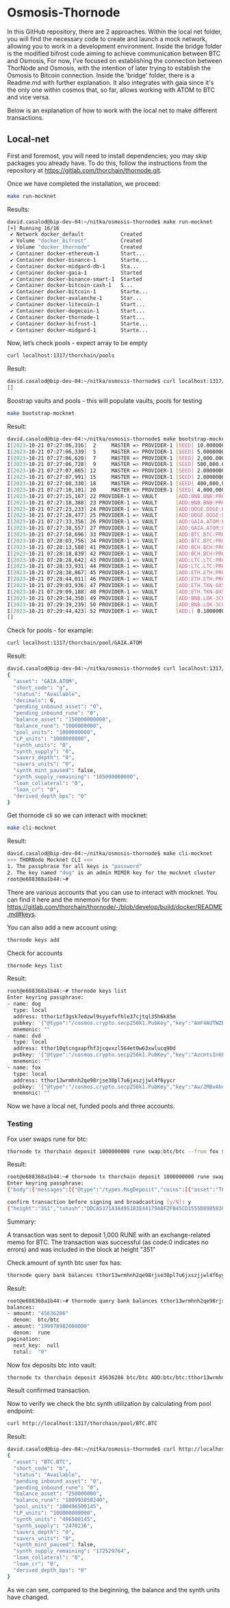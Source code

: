 # Osmosis-Thornode
In this GitHub repository, there are 2 approaches. Within the local net folder, you will find the necessary code to create and launch a mock network, allowing you to work in a development environment. Inside the bridge folder is the modified bifrost code aiming to achieve communication between BTC and Osmosis, For now, I've focused on establishing the connection between ThorNode and Osmosis, with the intention of later trying to establish the Osmosis to Bitcoin connection. Inside the 'bridge' folder, there is a Readme.md with further explanation.
It also integrates with gaia since it's the only one within cosmos that, so far, allows working with ATOM to BTC and vice versa.



Below is an explanation of how to work with the local net to make different transactions.

## Local-net

First and foremost, you will need to install dependencies; you may skip packages you already have. To do this, follow the instructions from the repository at https://gitlab.com/thorchain/thornode.git.

Once we have completed the installation, we proceed:
```sh
make run-mocknet
```
Results: 
```sh
david.casalod@bip-dev-04:~/nitka/osmosis-thornode$ make run-mocknet
[+] Running 16/16
 ✔ Network docker_default            Created                                0.2s 
 ✔ Volume "docker_bifrost"           Created                                0.0s 
 ✔ Volume "docker_thornode"          Created                                0.0s 
 ✔ Container docker-ethereum-1       Start...                               0.2s 
 ✔ Container docker-binance-1        Starte...                              0.2s 
 ✔ Container docker-midgard-db-1     Sta...                                 0.2s 
 ✔ Container docker-gaia-1           Started                                0.2s 
 ✔ Container docker-binance-smart-1  Started                                0.2s 
 ✔ Container docker-bitcoin-cash-1   S...                                   0.2s 
 ✔ Container docker-bitcoin-1        Starte...                              0.2s 
 ✔ Container docker-avalanche-1      Star...                                0.2s 
 ✔ Container docker-litecoin-1       Start...                               0.2s 
 ✔ Container docker-dogecoin-1       Start...                               0.2s 
 ✔ Container docker-thornode-1       Start...                               0.0s 
 ✔ Container docker-bifrost-1        Starte...                              0.0s 
 ✔ Container docker-midgard-1        Starte...                              0.0s 
```
Now, let’s check pools - expect array to be empty 
```sh
curl localhost:1317/thorchain/pools
```
Result:
```sh
david.casalod@bip-dev-04:~/nitka/osmosis-thornode$ curl localhost:1317/thorchain/pools
[]
```
Boostrap vaults and pools - this will populate vaults, pools for testing
```sh
make bootstrap-mocknet
```
Result:
```sh
david.casalod@bip-dev-04:~/nitka/osmosis-thornode$ make bootstrap-mocknet
I[2023-10-21 07:27:06,316]  2     MASTER => PROVIDER-1 [SEED] 10.00000000 BNB.BNB, 800.00000000 BNB.LOK-3C0
I[2023-10-21 07:27:06,339]  5     MASTER => PROVIDER-1 [SEED] 5.00000000 BTC.BTC
I[2023-10-21 07:27:06,620]  7     MASTER => PROVIDER-1 [SEED] 2,000.00000000 DOGE.DOGE
I[2023-10-21 07:27:06,728]  9     MASTER => PROVIDER-1 [SEED] 500,000.00000000 GAIA.ATOM
I[2023-10-21 07:27:07,865] 12     MASTER => PROVIDER-1 [SEED] 2.00000000 BCH.BCH
I[2023-10-21 07:27:07,991] 15     MASTER => PROVIDER-1 [SEED] 2.00000000 LTC.LTC
I[2023-10-21 07:27:08,330] 18     MASTER => PROVIDER-1 [SEED] 400,000,000,000.00000000 ETH.ETH
I[2023-10-21 07:27:10,101] 20     MASTER => PROVIDER-1 [SEED] 4,000,000,000,000.00000000 ETH.TKN-0X52C84043CD9C865236F11D9FC9F56AA003C1F922
I[2023-10-21 07:27:15,167] 22 PROVIDER-1 => VAULT      [ADD:BNB.BNB:PROVIDER-1] 1,000.00000000 THOR.RUNE
I[2023-10-21 07:27:18,388] 23 PROVIDER-1 => VAULT      [ADD:BNB.BNB:PROVIDER-1] 2.50000000 BNB.BNB
I[2023-10-21 07:27:23,233] 24 PROVIDER-1 => VAULT      [ADD:DOGE.DOGE:PROVIDER-1] 10.00000000 THOR.RUNE
I[2023-10-21 07:27:28,477] 25 PROVIDER-1 => VAULT      [ADD:DOGE.DOGE:PROVIDER-1] 1,500.00000000 DOGE.DOGE
I[2023-10-21 07:27:33,356] 26 PROVIDER-1 => VAULT      [ADD:GAIA.ATOM:PROVIDER-1] 10.00000000 THOR.RUNE
I[2023-10-21 07:27:38,557] 27 PROVIDER-1 => VAULT      [ADD:GAIA.ATOM:PROVIDER-1] 1,500.00000000 GAIA.ATOM
I[2023-10-21 07:27:58,696] 33 PROVIDER-1 => VAULT      [ADD:BTC.BTC:PROVIDER-1] 1,000.00000000 THOR.RUNE
I[2023-10-21 07:28:03,756] 34 PROVIDER-1 => VAULT      [ADD:BTC.BTC:PROVIDER-1] 2.50000000 BTC.BTC
I[2023-10-21 07:28:13,588] 41 PROVIDER-1 => VAULT      [ADD:BCH.BCH:PROVIDER-1] 500.00000000 THOR.RUNE
I[2023-10-21 07:28:18,839] 42 PROVIDER-1 => VAULT      [ADD:BCH.BCH:PROVIDER-1] 1.50000000 BCH.BCH
I[2023-10-21 07:28:28,642] 43 PROVIDER-1 => VAULT      [ADD:LTC.LTC:PROVIDER-1] 500.00000000 THOR.RUNE
I[2023-10-21 07:28:33,931] 44 PROVIDER-1 => VAULT      [ADD:LTC.LTC:PROVIDER-1] 1.50000000 LTC.LTC
I[2023-10-21 07:28:38,867] 45 PROVIDER-1 => VAULT      [ADD:ETH.ETH:PROVIDER-1] 500.00000000 THOR.RUNE
I[2023-10-21 07:28:44,011] 46 PROVIDER-1 => VAULT      [ADD:ETH.ETH:PROVIDER-1] 4,000,000,000.00000000 ETH.ETH
I[2023-10-21 07:29:03,936] 47 PROVIDER-1 => VAULT      [ADD:ETH.TKN-0X52C84043CD9C865236F11D9FC9F56AA003C1F922:PROVIDER-1] 500.00000000 THOR.RUNE
I[2023-10-21 07:29:09,188] 48 PROVIDER-1 => VAULT      [ADD:ETH.TKN-0X52C84043CD9C865236F11D9FC9F56AA003C1F922:PROVIDER-1] 40,000,000,000.00000000 ETH.TKN-0X52C84043CD9C865236F11D9FC9F56AA003C1F922
I[2023-10-21 07:29:34,350] 49 PROVIDER-1 => VAULT      [ADD:BNB.LOK-3C0:PROVIDER-1] 400.00000000 BNB.LOK-3C0
I[2023-10-21 07:29:39,239] 50 PROVIDER-1 => VAULT      [ADD:BNB.LOK-3C0:PROVIDER-1] 500.00000000 THOR.RUNE
I[2023-10-21 07:29:44,423] 52 PROVIDER-1 => VAULT      [ADD:] 0.10000000 BNB.BNB
[]
```

Check for pools - for example: 
```sh
curl localhost:1317/thorchain/pool/GAIA.ATOM
```
Result:
```sh
david.casalod@bip-dev-04:~/nitka/osmosis-thornode$ curl localhost:1317/thorchain/pool/GAIA.ATOM
{
  "asset": "GAIA.ATOM",
  "short_code": "g",
  "status": "Available",
  "decimals": 6,
  "pending_inbound_asset": "0",
  "pending_inbound_rune": "0",
  "balance_asset": "150000000000",
  "balance_rune": "1000000000",
  "pool_units": "1000000000",
  "LP_units": "1000000000",
  "synth_units": "0",
  "synth_supply": "0",
  "savers_depth": "0",
  "savers_units": "0",
  "synth_mint_paused": false,
  "synth_supply_remaining": "105000000000",
  "loan_collateral": "0",
  "loan_cr": "0",
  "derived_depth_bps": "0"
}
```

Get thornode cli so we can interact with mocknet:
```sh
make cli-mocknet
```
Result:
```sh
david.casalod@bip-dev-04:~/nitka/osmosis-thornode$ make cli-mocknet
>>> THORNode Mocknet CLI <<<
1. The passphrase for all keys is "password"
2. The key named "dog" is an admin MIMIR key for the mocknet cluster
root@e688368a1b44:~# 
```
There are various accounts that you can use to interact with mocknet.
You can find it here and the mnemoni for them: https://gitlab.com/thorchain/thornode/-/blob/develop/build/docker/README.md#keys.

You can also add a new account using: 
```sh
thornode keys add 
```
Check for accounts 
```sh
thornode keys list
```
Result:
```sh
root@e688368a1b44:~# thornode keys list
Enter keyring passphrase:
- name: dog
  type: local
  address: tthor1zf3gsk7edzwl9syyefvfhle37cjtql35h6k85m
  pubkey: '{"@type":"/cosmos.crypto.secp256k1.PubKey","key":"AmF4AUTWZEUSBtgqiR5n2Lgic/Yrr1mWupMo5TAubNRO"}'
  mnemonic: ""
- name: dvd
  type: local
  address: tthor10qtcngxapfhf3jcqvxzl564et0w63xwlucq90d
  pubkey: '{"@type":"/cosmos.crypto.secp256k1.PubKey","key":"AzcmtsInkEuu6T2ZLgJAUxjAzfX9iDrgN1SaljIZbtBJ"}'
  mnemonic: ""
- name: fox
  type: local
  address: tthor13wrmhnh2qe98rjse30pl7u6jxszjjwl4f6yycr
  pubkey: '{"@type":"/cosmos.crypto.secp256k1.PubKey","key":"Aw/2MBvAhnLEifCInxlpTjCXxV0I/nE8pI5jNI+Zblx6"}'
  mnemonic: ""
```

Now we have a local net, funded pools and three accounts.

### Testing
Fox user swaps rune for btc:
```sh
thornode tx thorchain deposit 1000000000 rune swap:btc/btc --from fox $TX_FLAGS
```
Result: 
```sh
root@e688368a1b44:~# thornode tx thorchain deposit 1000000000 rune swap:btc/btc --from fox $TX_FLAGS
Enter keyring passphrase:
{"body":{"messages":[{"@type":"/types.MsgDeposit","coins":[{"asset":"THOR.RUNE","amount":"1000000000","decimals":"0"}],"memo":"swap:btc/btc","signer":"tthor13wrmhnh2qe98rjse30pl7u6jxszjjwl4f6yycr"}],"memo":"","timeout_height":"0","extension_options":[],"non_critical_extension_options":[]},"auth_info":{"signer_infos":[],"fee":{"amount":[],"gas_limit":"200000","payer":"","granter":""}},"signatures":[]}

confirm transaction before signing and broadcasting [y/N]: y
{"height":"351","txhash":"DDCA5371A3A495183E44179A0F2FB45CD1555D898583C5CC41353D27E20B1E66","codespace":"","code":0,"data":"0A130A112F74797065732E4D73674465706F736974","raw_log":"[{\"events\":[{\"type\":\"coin_received\",\"attributes\":[{\"key\":\"receiver\",\"value\":\"tthor1g98cy3n9mmjrpn0sxmn63lztelera37nrytwp2\"},{\"key\":\"amount\",\"value\":\"1000000000rune\"}]},{\"type\":\"coin_spent\",\"attributes\":[{\"key\":\"spender\",\"value\":\"tthor13wrmhnh2qe98rjse30pl7u6jxszjjwl4f6yycr\"},{\"key\":\"amount\",\"value\":\"1000000000rune\"}]},{\"type\":\"message\",\"attributes\":[{\"key\":\"action\",\"value\":\"deposit\"},{\"key\":\"sender\",\"value\":\"tthor13wrmhnh2qe98rjse30pl7u6jxszjjwl4f6yycr\"}]},{\"type\":\"transfer\",\"attributes\":[{\"key\":\"recipient\",\"value\":\"tthor1g98cy3n9mmjrpn0sxmn63lztelera37nrytwp2\"},{\"key\":\"sender\",\"value\":\"tthor13wrmhnh2qe98rjse30pl7u6jxszjjwl4f6yycr\"},{\"key\":\"amount\",\"value\":\"1000000000rune\"}]}]}]","logs":[{"msg_index":0,"log":"","events":[{"type":"coin_received","attributes":[{"key":"receiver","value":"tthor1g98cy3n9mmjrpn0sxmn63lztelera37nrytwp2"},{"key":"amount","value":"1000000000rune"}]},{"type":"coin_spent","attributes":[{"key":"spender","value":"tthor13wrmhnh2qe98rjse30pl7u6jxszjjwl4f6yycr"},{"key":"amount","value":"1000000000rune"}]},{"type":"message","attributes":[{"key":"action","value":"deposit"},{"key":"sender","value":"tthor13wrmhnh2qe98rjse30pl7u6jxszjjwl4f6yycr"}]},{"type":"transfer","attributes":[{"key":"recipient","value":"tthor1g98cy3n9mmjrpn0sxmn63lztelera37nrytwp2"},{"key":"sender","value":"tthor13wrmhnh2qe98rjse30pl7u6jxszjjwl4f6yycr"},{"key":"amount","value":"1000000000rune"}]}]}],"info":"","gas_wanted":"0","gas_used":"156763","tx":null,"timestamp":"","events":[{"type":"tx","attributes":[{"key":"ZmVl","value":"","index":true}]},{"type":"coin_spent","attributes":[{"key":"c3BlbmRlcg==","value":"dHRob3IxM3dybWhuaDJxZTk4cmpzZTMwcGw3dTZqeHN6amp3bDRmNnl5Y3I=","index":true},{"key":"YW1vdW50","value":"MjAwMDAwMHJ1bmU=","index":true}]},{"type":"coin_received","attributes":[{"key":"cmVjZWl2ZXI=","value":"dHRob3IxZGhleWNkZXZxMzlxbGt4czJhNnd1dXp5bjRhcXhodmUzaGhtbHc=","index":true},{"key":"YW1vdW50","value":"MjAwMDAwMHJ1bmU=","index":true}]},{"type":"transfer","attributes":[{"key":"cmVjaXBpZW50","value":"dHRob3IxZGhleWNkZXZxMzlxbGt4czJhNnd1dXp5bjRhcXhodmUzaGhtbHc=","index":true},{"key":"c2VuZGVy","value":"dHRob3IxM3dybWhuaDJxZTk4cmpzZTMwcGw3dTZqeHN6amp3bDRmNnl5Y3I=","index":true},{"key":"YW1vdW50","value":"MjAwMDAwMHJ1bmU=","index":true}]},{"type":"message","attributes":[{"key":"c2VuZGVy","value":"dHRob3IxM3dybWhuaDJxZTk4cmpzZTMwcGw3dTZqeHN6amp3bDRmNnl5Y3I=","index":true}]},{"type":"tx","attributes":[{"key":"YWNjX3NlcQ==","value":"dHRob3IxM3dybWhuaDJxZTk4cmpzZTMwcGw3dTZqeHN6amp3bDRmNnl5Y3IvMA==","index":true}]},{"type":"tx","attributes":[{"key":"c2lnbmF0dXJl","value":"R0ZueVUydEViN2NQSmlXaVlyalZaR09CaS9XY1pwZ0ZIQW85eTVoT3E1NDFMbHJKQlVnUEdHK21hUU5PRVVqbDVGdjY4dHBPdmZLMnpLY2plbVhtOFE9PQ==","index":true}]},{"type":"message","attributes":[{"key":"YWN0aW9u","value":"ZGVwb3NpdA==","index":true}]},{"type":"coin_spent","attributes":[{"key":"c3BlbmRlcg==","value":"dHRob3IxM3dybWhuaDJxZTk4cmpzZTMwcGw3dTZqeHN6amp3bDRmNnl5Y3I=","index":true},{"key":"YW1vdW50","value":"MTAwMDAwMDAwMHJ1bmU=","index":true}]},{"type":"coin_received","attributes":[{"key":"cmVjZWl2ZXI=","value":"dHRob3IxZzk4Y3kzbjltbWpycG4wc3htbjYzbHp0ZWxlcmEzN25yeXR3cDI=","index":true},{"key":"YW1vdW50","value":"MTAwMDAwMDAwMHJ1bmU=","index":true}]},{"type":"transfer","attributes":[{"key":"cmVjaXBpZW50","value":"dHRob3IxZzk4Y3kzbjltbWpycG4wc3htbjYzbHp0ZWxlcmEzN25yeXR3cDI=","index":true},{"key":"c2VuZGVy","value":"dHRob3IxM3dybWhuaDJxZTk4cmpzZTMwcGw3dTZqeHN6amp3bDRmNnl5Y3I=","index":true},{"key":"YW1vdW50","value":"MTAwMDAwMDAwMHJ1bmU=","index":true}]},{"type":"message","attributes":[{"key":"c2VuZGVy","value":"dHRob3IxM3dybWhuaDJxZTk4cmpzZTMwcGw3dTZqeHN6amp3bDRmNnl5Y3I=","index":true}]}]}
```
Summary:

A transaction was sent to deposit 1,000 RUNE with an exchange-related memo for BTC. The transaction was successful (as code:0 indicates no errors) and was included in the block at height "351"

Check amount of synth btc user fox has:
```sh
thornode query bank balances tthor13wrmhnh2qe98rjse30pl7u6jxszjjwl4f6yycr
```
Result:
```sh
root@e688368a1b44:~# thornode query bank balances tthor13wrmhnh2qe98rjse30pl7u6jxszjjwl4f6yycr
balances:
- amount: "45636286"
  denom:  btc/btc
- amount: "199978982000000"
  denom:  rune
pagination:
  next_key:  null
  total:  "0"
```

Now fox deposits btc into vault:

```sh
thornode tx thorchain deposit 45636286 btc/btc ADD:btc/btc:tthor13wrmhnh2qe98rjse30pl7u6jxszjjwl4f6yycr --from fox  $TX_FLAGS
```
Result confirmed transaction.

Now to verify we check the btc synth utilization by calculating from pool endpoint: 

```sh
curl http://localhost:1317/thorchain/pool/BTC.BTC
```
Result:
```sh
david.casalod@bip-dev-04:~/nitka/osmosis-thornode$ curl http://localhost:1317/thorchain/pool/BTC.BTCC
{
  "asset": "BTC.BTC",
  "short_code": "b",
  "status": "Available",
  "pending_inbound_asset": "0",
  "pending_inbound_rune": "0",
  "balance_asset": "250000000",
  "balance_rune": "100993050240",
  "pool_units": "100496500145",
  "LP_units": "100000000000",
  "synth_units": "496500145",
  "synth_supply": "2470236",
  "savers_depth": "0",
  "savers_units": "0",
  "synth_mint_paused": false,
  "synth_supply_remaining": "172529764",
  "loan_collateral": "0",
  "loan_cr": "0",
  "derived_depth_bps": "0"
}
```
As we can see, compared to the beginning, the balance and the synth units have changed.